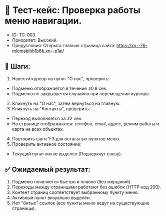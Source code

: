 # 🧪 Тест-кейс: Проверка работы меню навигации.
- ID: TC-003.
- Приоритет: Высокий.
- Предусловия: Открыта главная страница сайта: https://xn--76-mlcmsbihh1b6b.xn--p1ai/ 
 
## 🔄 Шаги:
1. Навести курсор на пункт "О нас", проверить:
  - Подменю отображается в течение ≤0.8 сек.
  - Подменю не закрывается случайно при перемещении курсора.
2. Кликнуть на "О нас", затем вернуться на главную.
3. Кликнуть на "Контакты", проверить:
  - Переход выполняется за ≤2 сек.
  - На странице отображаются: телефон, email, адрес, режим работы и карта на всех объектах.
4. Повторить шаги 1-3 для остальных пунктов меню.
5. Проверить активное состояние:
  - Текущий пункт меню выделен (Подчеркнут снизу).

## ✅ Ожидаемый результат:
1. Подменю появляется быстро и плавно (без мерцаний).
2. Переходы между страницами работают без ошибок (HTTP-код 200).
3. Контент страниц соответствует выбранному пункту меню.
4. Активный пункт визуально выделен.
5. Нет "битых" ссылок (все пункты меню ведут на существующие страницы).






